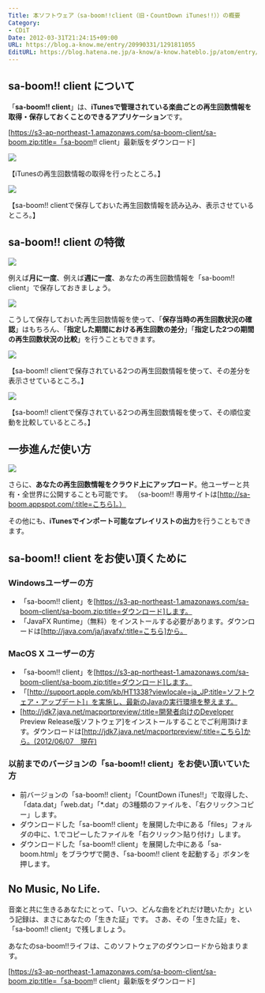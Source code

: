 ```yaml
---
Title: 本ソフトウェア（sa-boom!!client（旧・CountDown iTunes!!））の概要
Category:
- CDiT
Date: 2012-03-31T21:24:15+09:00
URL: https://blog.a-know.me/entry/20990331/1291811055
EditURL: https://blog.hatena.ne.jp/a-know/a-know.hateblo.jp/atom/entry/12921228815727979199
---
```


## sa-boom!! client について

「<span class="deco" style="font-weight:bold;">sa-boom!! client</span>」は、<span class="deco" style="font-weight:bold;">iTunesで管理されている楽曲ごとの再生回数情報を取得・保存しておくことのできるアプリケーション</span>です。

[https://s3-ap-northeast-1.amazonaws.com/sa-boom-client/sa-boom.zip:title=「sa-boom!! client」最新版をダウンロード]




<!-- more -->





<img src="//lh3.ggpht.com/3ijuLvs9D0i7eIFHDOtmNLx_ji5WuO-Z7NXe4GOb7UXkc8D7DeHmWAeAlxG6LzA-oe4qy-iaT8qKYbt7fp_LzPJh=s800">

【iTunesの再生回数情報の取得を行ったところ。】



<img src="//lh5.ggpht.com/Pg1uyUZpUK-wQgBUMJUV9qbPSV8V32ZbJi2FT2ivKcAV_8-PAs7EuWj-cH8mj9azD9FJ5ktD1j-4Exi_1jcI4AxS=s800">

【sa-boom!! clientで保存しておいた再生回数情報を読み込み、表示させているところ。】




## sa-boom!! client の特徴

<img src="//lh4.ggpht.com/2cI_5cU-AcZWR613Is6Md4y9NhlXItDqS2J2RnMeBbrssYqov4Rt4Kx9QO6t4ulZXBedV0L_D4ObA0sTZQRNWA=s800">

例えば<span class="deco" style="font-weight:bold;">月に一度</span>、例えば<span class="deco" style="font-weight:bold;">週に一度</span>、あなたの再生回数情報を「sa-boom!! client」で保存しておきましょう。



<img src="//lh4.ggpht.com/cntUNXfZmXnkrcZwvqmaM5rbEPCm4qmBqy65L_RL3vb0_MljHhKkdDft9kG05l7iSzYaiK1A1TauAENSO52gDqs=s800">

こうして保存しておいた再生回数情報を使って、「<span class="deco" style="font-weight:bold;">保存当時の再生回数状況の確認</span>」はもちろん、「<span class="deco" style="font-weight:bold;">指定した期間における再生回数の差分</span>」「<span class="deco" style="font-weight:bold;">指定した2つの期間の再生回数状況の比較</span>」を行うこともできます。



<img src="//lh6.ggpht.com/wUZmEoVxi33u-ieAG_EzBMilLoPxcK4Agpxn7aqWYW2G6TcZZGAmCblZrskVTnYvritDkZ1ZG9Jn-LJIgqYmcZY=s800">

【sa-boom!! clientで保存されている2つの再生回数情報を使って、その差分を表示させているところ。】



<img src="//lh3.ggpht.com/gCNOStkd4wk_c4dcyAmCWapQLOa62KAowFn61x6wQszDJ7rMy9hg0CDU3VAZyUK_RudfOG_DumF-xn00t9zLpFI=s800">

【sa-boom!! clientで保存されている2つの再生回数情報を使って、その順位変動を比較しているところ。】



## 一歩進んだ使い方

<img src="//lh5.ggpht.com/g5Zl4F8sr5Y7G0oBart5A_oEGlzZTQFUV_Ihuc2U-ELEi9oPZIdSUS2tf-DXOTX13YJXzC5h-6dyilMnJjWbxLTP=s800">

さらに、<span class="deco" style="font-weight:bold;">あなたの再生回数情報をクラウド上にアップロード</span>。他ユーザーと共有・全世界に公開することも可能です。
（sa-boom!! 専用サイトは[http://sa-boom.appspot.com/:title=こちら]。）

その他にも、<span class="deco" style="font-weight:bold;">iTunesでインポート可能なプレイリストの出力</span>を行うこともできます。




## sa-boom!! client をお使い頂くために
### Windowsユーザーの方

- 「sa-boom!! client」を[https://s3-ap-northeast-1.amazonaws.com/sa-boom-client/sa-boom.zip:title=ダウンロード]します。
- 「JavaFX Runtime」（無料）をインストールする必要があります。ダウンロードは[http://java.com/ja/javafx/:title=こちら]から。

### MacOS X ユーザーの方

- 「sa-boom!! client」を[https://s3-ap-northeast-1.amazonaws.com/sa-boom-client/sa-boom.zip:title=ダウンロード]します。
- 「[http://support.apple.com/kb/HT1338?viewlocale=ja_JP:title=ソフトウェア・アップデート]」を実施し、最新のJavaの実行環境を整えます。
- [http://jdk7.java.net/macportpreview/:title=開発者向けのDeveloper Preview Release版ソフトウェア]をインストールすることでご利用頂けます。ダウンロードは[http://jdk7.java.net/macportpreview/:title=こちら]から。(2012/06/07　現在)

### 以前までのバージョンの「sa-boom!! client」をお使い頂いていた方

- 前バージョンの「sa-boom!! client」「CountDown iTunes!!」で取得した、「data.dat」「web.dat」「*.dat」の3種類のファイルを、「右クリック＞コピー」します。
- ダウンロードした「sa-boom!! client」を展開した中にある「files」フォルダの中に、1.でコピーしたファイルを「右クリック＞貼り付け」します。
- ダウンロードした「sa-boom!! client」を展開した中にある「sa-boom.html」をブラウザで開き、「sa-boom!! client を起動する」ボタンを押します。




## No Music, No Life.

音楽と共に生きるあなたにとって、「いつ、どんな曲をどれだけ聴いたか」という記録は、まさにあなたの「生きた証」です。
さあ、その「生きた証」を、「sa-boom!! client」で残しましょう。

あなたのsa-boom!!ライフは、このソフトウェアのダウンロードから始まります。


[https://s3-ap-northeast-1.amazonaws.com/sa-boom-client/sa-boom.zip:title=「sa-boom!! client」最新版をダウンロード]


<script src="https://moshi-moshi.moshimo.works/moshimoshi/a_know_blog/20990331-1291811055?title=%E6%9C%AC%E3%82%BD%E3%83%95%E3%83%88%E3%82%A6%E3%82%A7%E3%82%A2%EF%BC%88sa-boom!!client%EF%BC%88%E6%97%A7%E3%83%BBCountDown%20iTunes!!%EF%BC%89%EF%BC%89%E3%81%AE%E6%A6%82%E8%A6%81"></script>
